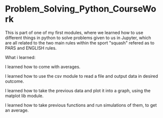 # Problem_Solving_Python_CourseWork
This is part of one of my first modules, where we learned how to use different things in python to solve problems given to us in Jupyter, which are all related to the two main rules within the sport "squash" refered as to PARS and ENGLISH rules.

What i learned:

I learned how to come with averages.

I learned how to use the csv module to read a file and output data in desired outcome.

I learned how to take the previous data and plot it into a graph, using the matplot lib module.

I learned how to take previous functions and run simulations of them, to get an average.



